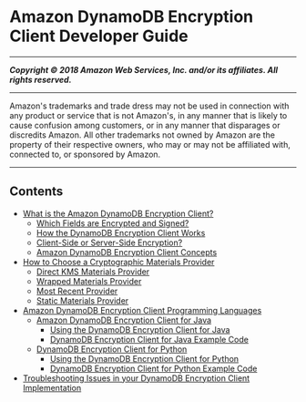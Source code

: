 # Amazon DynamoDB Encryption Client Developer Guide

-----
*****Copyright &copy; 2018 Amazon Web Services, Inc. and/or its affiliates. All rights reserved.*****

-----
Amazon's trademarks and trade dress may not be used in 
     connection with any product or service that is not Amazon's, 
     in any manner that is likely to cause confusion among customers, 
     or in any manner that disparages or discredits Amazon. All other 
     trademarks not owned by Amazon are the property of their respective
     owners, who may or may not be affiliated with, connected to, or 
     sponsored by Amazon.

-----
## Contents
+ [What is the Amazon DynamoDB Encryption Client?](what-is-ddb-encrypt.md)
   + [Which Fields are Encrypted and Signed?](encrypted-and-signed.md)
   + [How the DynamoDB Encryption Client Works](how-it-works.md)
   + [Client-Side or Server-Side Encryption?](client-server-side.md)
   + [Amazon DynamoDB Encryption Client Concepts](concepts.md)
+ [How to Choose a Cryptographic Materials Provider](crypto-materials-providers.md)
   + [Direct KMS Materials Provider](direct-kms-provider.md)
   + [Wrapped Materials Provider](wrapped-provider.md)
   + [Most Recent Provider](most-recent-provider.md)
   + [Static Materials Provider](static-provider.md)
+ [Amazon DynamoDB Encryption Client Programming Languages](programming-languages.md)
   + [Amazon DynamoDB Encryption Client for Java](java.md)
      + [Using the DynamoDB Encryption Client for Java](java-using.md)
      + [DynamoDB Encryption Client for Java Example Code](java-examples.md)
   + [DynamoDB Encryption Client for Python](python.md)
      + [Using the DynamoDB Encryption Client for Python](python-using.md)
      + [DynamoDB Encryption Client for Python Example Code](python-examples.md)
+ [Troubleshooting Issues in your DynamoDB Encryption Client Implementation](troubleshooting.md)